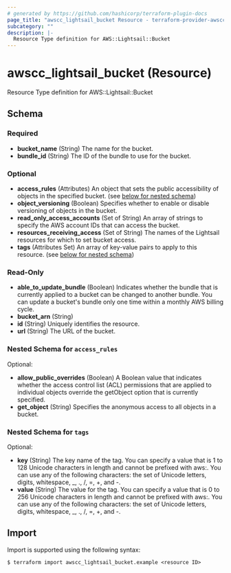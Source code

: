```yaml
---
# generated by https://github.com/hashicorp/terraform-plugin-docs
page_title: "awscc_lightsail_bucket Resource - terraform-provider-awscc"
subcategory: ""
description: |-
  Resource Type definition for AWS::Lightsail::Bucket
---
```


# awscc_lightsail_bucket (Resource)

Resource Type definition for AWS::Lightsail::Bucket



<!-- schema generated by tfplugindocs -->
## Schema

### Required

- **bucket_name** (String) The name for the bucket.
- **bundle_id** (String) The ID of the bundle to use for the bucket.

### Optional

- **access_rules** (Attributes) An object that sets the public accessibility of objects in the specified bucket. (see [below for nested schema](#nestedatt--access_rules))
- **object_versioning** (Boolean) Specifies whether to enable or disable versioning of objects in the bucket.
- **read_only_access_accounts** (Set of String) An array of strings to specify the AWS account IDs that can access the bucket.
- **resources_receiving_access** (Set of String) The names of the Lightsail resources for which to set bucket access.
- **tags** (Attributes Set) An array of key-value pairs to apply to this resource. (see [below for nested schema](#nestedatt--tags))

### Read-Only

- **able_to_update_bundle** (Boolean) Indicates whether the bundle that is currently applied to a bucket can be changed to another bundle. You can update a bucket's bundle only one time within a monthly AWS billing cycle.
- **bucket_arn** (String)
- **id** (String) Uniquely identifies the resource.
- **url** (String) The URL of the bucket.

<a id="nestedatt--access_rules"></a>
### Nested Schema for `access_rules`

Optional:

- **allow_public_overrides** (Boolean) A Boolean value that indicates whether the access control list (ACL) permissions that are applied to individual objects override the getObject option that is currently specified.
- **get_object** (String) Specifies the anonymous access to all objects in a bucket.


<a id="nestedatt--tags"></a>
### Nested Schema for `tags`

Optional:

- **key** (String) The key name of the tag. You can specify a value that is 1 to 128 Unicode characters in length and cannot be prefixed with aws:. You can use any of the following characters: the set of Unicode letters, digits, whitespace, _, ., /, =, +, and -.
- **value** (String) The value for the tag. You can specify a value that is 0 to 256 Unicode characters in length and cannot be prefixed with aws:. You can use any of the following characters: the set of Unicode letters, digits, whitespace, _, ., /, =, +, and -.

## Import

Import is supported using the following syntax:

```shell
$ terraform import awscc_lightsail_bucket.example <resource ID>
```
